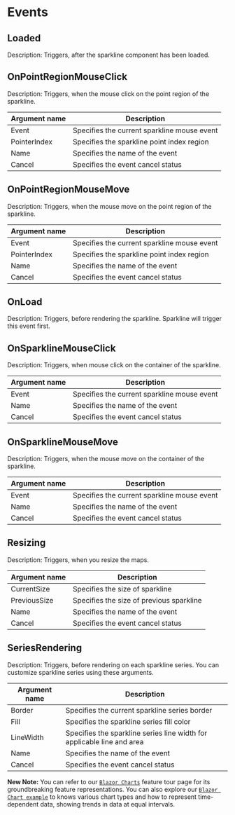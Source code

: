# Events

## Loaded

Description: Triggers, after the sparkline component has been loaded.

## OnPointRegionMouseClick

Description: Triggers, when the mouse click on the point region of the sparkline.

|   Argument name    |   Description                                          |
|--------------------| -------------------------------------------------------|
|   Event            |    Specifies the current sparkline mouse event           |
|   PointerIndex     |    Specifies the sparkline point index region       |
|   Name               |   Specifies the name of the event |
|   Cancel             |   Specifies the event cancel status |

## OnPointRegionMouseMove

Description: Triggers, when the mouse move on the point region of the sparkline.

|   Argument name    |   Description                                          |
|--------------------| -------------------------------------------------------|
|   Event            |    Specifies the current sparkline mouse event           |
|   PointerIndex     |    Specifies the sparkline point index region       |
|   Name               |   Specifies the name of the event |
|   Cancel             |   Specifies the event cancel status |

## OnLoad

Description: Triggers, before rendering the sparkline. Sparkline will trigger this event first.

## OnSparklineMouseClick

Description: Triggers, when mouse click on the container of the sparkline.

|   Argument name    |   Description                                          |
|--------------------| -------------------------------------------------------|
|   Event            |    Specifies the current sparkline mouse event           |
|   Name               |   Specifies the name of the event |
|   Cancel             |   Specifies the event cancel status |

## OnSparklineMouseMove

Description: Triggers, when the mouse move on the container of the sparkline.

|   Argument name    |   Description                                          |
|--------------------| -------------------------------------------------------|
|   Event            |    Specifies the current sparkline mouse event           |
|   Name               |   Specifies the name of the event |
|   Cancel             |   Specifies the event cancel status |

## Resizing

Description: Triggers, when you resize the maps.

|   Argument name      |   Description                          |
|----------------------| ---------------------------------------|
|   CurrentSize        |   Specifies the size of sparkline         |
|   PreviousSize       |   Specifies the size of previous sparkline|
|   Name               |   Specifies the name of the event |
|   Cancel             |   Specifies the event cancel status |

## SeriesRendering

Description: Triggers, before rendering on each sparkline series. You can customize sparkline series using these arguments.

|   Argument name      |   Description                                                         |
|----------------------| ----------------------------------------------------------------------|
|   Border             |   Specifies the current sparkline series border                         |
|   Fill               |   Specifies the sparkline series fill color                             |
|   LineWidth          |   Specifies the sparkline series line width for applicable line and area|
|   Name               |   Specifies the name of the event |
|   Cancel             |   Specifies the event cancel status |

**New Note:** You can refer to our [`Blazor Charts`](https://www.syncfusion.com/blazor-components/blazor-charts) feature tour page for its groundbreaking feature representations. You can also explore our [`Blazor Chart example`](https://blazor.syncfusion.com/demos/chart/line?theme=bootstrap4) to knows various chart types and how to represent time-dependent data, showing trends in data at equal intervals.